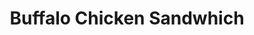 ---
title: "Buffalo Chicken Sandwhich"
price: "$14.00"
category: "Sandwiches"
img: ""
desc: "Boneless chicken breast dipped in buffalo sauce and ranch dressing served on a bun"
---